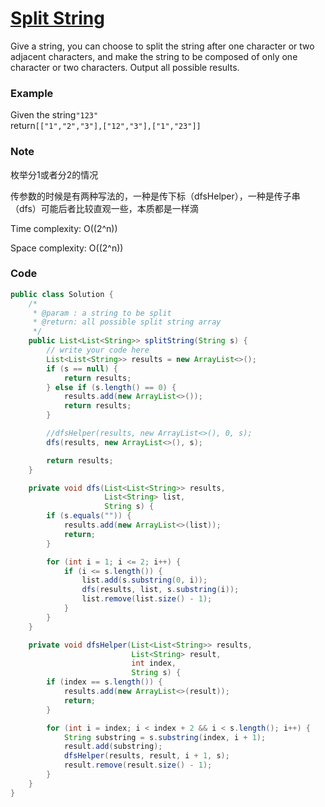 # [Split String](https://www.lintcode.com/problem/split-string/description?_from=ladder&&fromId=1)

Give a string, you can choose to split the string after one character or two adjacent characters, and make the string to be composed of only one character or two characters. Output all possible results.

### Example

Given the string`"123"`  
return`[["1","2","3"],["12","3"],["1","23"]]`

### Note

枚举分1或者分2的情况

传参数的时候是有两种写法的，一种是传下标（dfsHelper），一种是传子串（dfs）可能后者比较直观一些，本质都是一样滴

Time complexity: O\(\(2^n\)\)

Space complexity: O\(\(2^n\)\)

### Code

```java
public class Solution {
    /*
     * @param : a string to be split
     * @return: all possible split string array
     */
    public List<List<String>> splitString(String s) {
        // write your code here
        List<List<String>> results = new ArrayList<>();
        if (s == null) {
            return results;
        } else if (s.length() == 0) {
            results.add(new ArrayList<>());
            return results;
        }

        //dfsHelper(results, new ArrayList<>(), 0, s);
        dfs(results, new ArrayList<>(), s);

        return results;
    }

    private void dfs(List<List<String>> results, 
                     List<String> list,
                     String s) {
        if (s.equals("")) {
            results.add(new ArrayList<>(list));
            return;
        }          

        for (int i = 1; i <= 2; i++) {
            if (i <= s.length()) {
                list.add(s.substring(0, i));
                dfs(results, list, s.substring(i));
                list.remove(list.size() - 1);
            }
        }
    }

    private void dfsHelper(List<List<String>> results,
                           List<String> result,
                           int index,
                           String s) {
        if (index == s.length()) {
            results.add(new ArrayList<>(result));
            return;
        }

        for (int i = index; i < index + 2 && i < s.length(); i++) {
            String substring = s.substring(index, i + 1);
            result.add(substring);
            dfsHelper(results, result, i + 1, s);
            result.remove(result.size() - 1);
        }
    }
}
```



